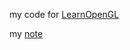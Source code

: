my code for [LearnOpenGL](https://learnopengl-cn.github.io)

my [note](https://www.notion.so/LearnOpenGL-107994551fbb80f3ac31c68a2a675623?pvs=4)
